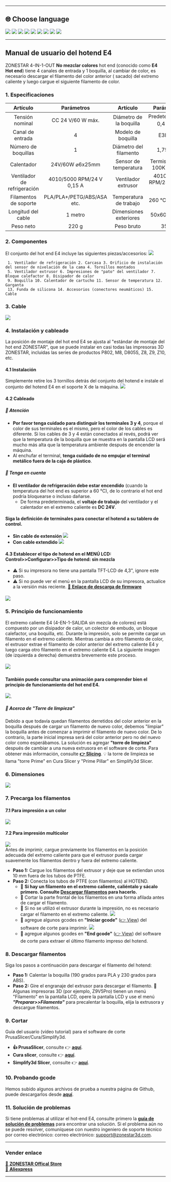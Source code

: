 [PRUSA]: https://github.com/ZONESTAR3D/Slicing-Guide/tree/master/PrusaSlicer#6-slicing-muti-color-for-e4-hotend
[CURA]: https://github.com/ZONESTAR3D/Slicing-Guide/tree/master/cura
[S3D]: https://github.com/ZONESTAR3D/Slicing-Guide/tree/master/Simplify3D#slicing-video-toturial-for-z9v5-with-e4-hotend
[ENDGCODE]: https://github.com/ZONESTAR3D/Slicing-Guide/blob/master/PrusaSlicer/Custom_Gcode.md#end-g-code
[STARTGCODE]: https://github.com/ZONESTAR3D/Slicing-Guide/blob/master/PrusaSlicer/Custom_Gcode.md#start-gcode
[FIRMWARE]: https://github.com/ZONESTAR3D/Firmware

----
## <a id="choose-language">:globe_with_meridians: Choose language </a>
[![](../../../lanpic/EN.png)](https://github.com/ZONESTAR3D/Upgrade-kit-guide/tree/main/HOTEND/E4/User_guide/readme.md)
[![](../../../lanpic/ES.png)](https://github.com/ZONESTAR3D/Upgrade-kit-guide/tree/main/HOTEND/E4/User_guide/readme-es.md)
[![](../../../lanpic/PT.png)](https://github.com/ZONESTAR3D/Upgrade-kit-guide/tree/main/HOTEND/E4/User_guide/readme-pt.md)
[![](../../../lanpic/FR.png)](https://github.com/ZONESTAR3D/Upgrade-kit-guide/tree/main/HOTEND/E4/User_guide/readme-fr.md)
[![](../../../lanpic/DE.png)](https://github.com/ZONESTAR3D/Upgrade-kit-guide/tree/main/HOTEND/E4/User_guide/readme-de.md)
[![](../../../lanpic/IT.png)](https://github.com/ZONESTAR3D/Upgrade-kit-guide/tree/main/HOTEND/E4/User_guide/readme-it.md)
[![](../../../lanpic/RU.png)](https://github.com/ZONESTAR3D/Upgrade-kit-guide/tree/main/HOTEND/E4/User_guide/readme-ru.md)
[![](../../../lanpic/JP.png)](https://github.com/ZONESTAR3D/Upgrade-kit-guide/tree/main/HOTEND/E4/User_guide/readme-jp.md)
[![](../../../lanpic/KR.png)](https://github.com/ZONESTAR3D/Upgrade-kit-guide/tree/main/HOTEND/E4/User_guide/readme-kr.md)
<!-- [![](../../../lanpic/SA.png)](https://github.com/ZONESTAR3D/Upgrade-kit-guide/tree/main/HOTEND/E4/User_guide/readme-ar.md) -->

----
## Manual de usuario del hotend E4
ZONESTAR 4-IN-1-OUT **No mezclar colores** hot end (conocido como **E4 Hot end**) tiene 4 canales de entrada y 1 boquilla, al cambiar de color, es necesario descargar el filamento del color anterior ( sacado) del extremo caliente y luego cargue el siguiente filamento de color.

### <a id="A1"> 1. Especificaciones </a>
| Artículo | Parámetros | Artículo | Parámetros |
|:--------------------------:|:-------------------------:|:--------------------------:|:--------------------------:|
| Tensión nominal | CC 24 V/60 W máx. | Diámetro de la boquilla | Predeterminado 0,4 mm<sup>1</sup> |
| Canal de entrada | 4 | Modelo de boquilla | E3D V6 |
| Número de boquillas | 1 | Diámetro del filamento | 1,75 mm |
| Calentador | 24V/60W ⌀6x25mm | Sensor de temperatura | Termistor NTC 100K B3950 |
| Ventilador de refrigeración | 4010/5000 RPM/24 V 0,15 A | Ventilador extrusor | 4010/5000 RPM/24 V 0,15 A |
| Filamentos de soporte | PLA/PLA+/PETG/ABS/ASA etc. | Temperatura de trabajo | 260 ℃ máximo |
| Longitud del cable | 1 metro | Dimensiones exteriores | 50x60x75mm |
| Peso neto | 220 g | Peso bruto | 350g |

### <a id="A2"> 2. Componentes </a>
El conjunto del hot end E4 incluye las siguientes piezas/accesorios:
![](./E4-2.jpg)
>
     1. Ventilador de refrigeración 2. Carcasa 3. Orificio de instalación del sensor de nivelación de la cama 4. Tornillos montados
     5. Ventilador extrusor 6. Impresiones de "pato" del ventilador 7. Bloque calefactor 8. Disipador de calor
     9. Boquilla 10. Calentador de cartucho 11. Sensor de temperatura 12. Garganta
     13. Funda de silicona 14. Accesorios (conectores neumáticos) 15. Cable

### <a id="A3"> 3. Cable </a>
![](./E4-3.jpg)

### <a id="A4"> 4. Instalación y cableado </a>
La posición de montaje del hot end E4 se ajusta al "estándar de montaje del hot end ZONESTAR", que se puede instalar en casi todas las impresoras 3D ZONESTAR, incluidas las series de productos P802, M8, D805S, Z8, Z9, Z10, etc.
#### 4.1 Instalación
Simplemente retire los 3 tornillos detrás del conjunto del hotend e instale el conjunto del hotend E4 en el soporte X de la máquina.
![](./E4-4.jpg)
#### 4.2 Cableado
##### :loudspeaker: **Atención**
- **Por favor tenga cuidado para distinguir los terminales 3 y 4**, porque el color de sus terminales es el mismo, pero el color de los cables es diferente.
Si los cables de 3 y 4 están conectados al revés, podrá ver que la temperatura de la boquilla que se muestra en la pantalla LCD será mucho más alta que la temperatura ambiente después de encender la máquina.
- Al enchufar el terminal, **tenga cuidado de no empujar el terminal metálico fuera de la caja de plástico**.
##### :loudspeaker: **Tenga en cuenta**
- **El ventilador de refrigeración debe estar encendido** (cuando la temperatura del hot end es superior a 60 °C), de lo contrario el hot end podría bloquearse o incluso dañarse.
  - De forma predeterminada, el **voltaje de trabajo** del ventilador y el calentador en el extremo caliente es **DC 24V**.
#### Siga la definición de terminales para conectar el hotend a su tablero de control.
- **Sin cable de extensión**
![](./cableado1.jpg)
- **Con cable extendido**
![](./cableado2.jpg)
#### 4.3 Establecer el tipo de hotend en el MENÚ LCD: Control>>Configurar>>Tipo de hotend: sin mezcla
- :warning: Si su impresora no tiene una pantalla TFT-LCD de 4,3", ignore este paso.
- :warning: Si no puede ver el menú en la pantalla LCD de su impresora, actualice a la versión más reciente. [:link: **Enlace de descarga de firmware**][FIRMWARE]
##### ![](./hotendtype-nonmix.jpg)

### <a id="A5"> 5. Principio de funcionamiento </a>
El extremo caliente E4 (4-EN-1-SALIDA sin mezcla de colores) está compuesto por un disipador de calor, un colector de embudo, un bloque calefactor, una boquilla, etc. Durante la impresión, solo se permite cargar un filamento en el extremo caliente. Mientras cambia a otro filamento de color, el extrusor extrae el filamento de color anterior del extremo caliente E4 y luego carga otro filamento en el extremo caliente E4. La siguiente imagen (de izquierda a derecha) demuestra brevemente este proceso.
##### ![](./E4-5.jpg)
#### También puede consultar una animación para comprender bien el principio de funcionamiento del hot end E4.
![](./E4_principle.gif).
##### :book: Acerca de "Torre de limpieza"
Debido a que todavía quedan filamentos derretidos del color anterior en la boquilla después de cargar un filamento de nuevo color, debemos "limpiar" la boquilla antes de comenzar a imprimir el filamento de nuevo color. De lo contrario, la parte inicial impresa será del color anterior pero no del nuevo color como esperábamos. La solución es agregar **"torre de limpieza"** después de cambiar a una nueva extrusora en el software de corte.
Para obtener más información, consulte [**:point_right: Slicing**](#A9).
:bulb: la torre de limpieza se llama "torre Prime" en Cura Slicer y "Prime Pillar" en Simplify3d Slicer.

### <a id="A6"> 6. Dimensiones </a>
![](./E4_size.jpg)

### <a id="A7"> 7. Precarga los filamentos </a>
#### 7.1 Para impresión a un color
[![](https://img.youtube.com/vi/6aTF5QnFhi4/0.jpg)](https://www.youtube.com/watch?v=6aTF5QnFhi4)
#### 7.2 Para impresión multicolor
[![](https://img.youtube.com/vi/FyHrAMytlT8/0.jpg)](https://www.youtube.com/watch?v=FyHrAMytlT8)    
Antes de imprimir, cargue previamente los filamentos en la posición adecuada del extremo caliente para que el extrusor pueda cargar suavemente los filamentos dentro y fuera del extremo caliente.
- **Paso 1:** Cargue los filamentos del extrusor y deje que se extiendan unos 10 mm fuera de los tubos de PTFE.
- **Paso 2:** Conecta los tubos de PTFE (con filamentos) al HOTEND.
     - :pushpin: **Si hay un filamento en el extremo caliente, caliéntalo y sácalo primero. Consulte [Descargar filamentos](#A8) para hacerlo.**
     - :pushpin: Cortar la parte frontal de los filamentos en una forma afilada antes de cargar el filamento.
     - :pushpin: Si no se utilizó el extrusor durante la impresión, no es necesario cargar el filamento en el extremo caliente.
     ![](./E4-6.jpg)
     - :pushpin: agregue algunos gcodes en **"Iniciar gcode"** ([:point_right: View][STARTGCODE]) del software de corte para imprimir.
     ![](./Preload_line.jpg)
     - :pushpin: agregue algunos gcodes en **"End gcode"** ([:point_right: View][ENDGCODE]) del software de corte para extraer el último filamento impreso del hotend.

### <a id="A8"> 8. Descargar filamentos </a>
Siga los pasos a continuación para descargar el filamento del hotend:
- **Paso 1:** Calentar la boquilla (190 grados para PLA y 230 grados para ABS).
- **Paso 2:** Gire el engranaje del extrusor para descargar el filamento.
:star2: Algunas impresoras 3D (por ejemplo, Z9V5Pro) tienen un menú "Filamento" en la pantalla LCD, opere la pantalla LCD y use el menú ***"Preparar>>Filamento"*** para precalentar la boquilla, elija la extrusora y descargue filamentos.

### <a id="A9"> 9. Cortar </a>
Guía del usuario (vídeo tutorial) para el software de corte PrusaSlicer/Cura/Simplify3d.
- **:+1: PrusaSlicer**, consulte :point_right: [**aquí**][PRUSA].
- **Cura slicer**, consulte :point_right: [**aquí**][CURA].
- **Simplify3d Slicer**, consulte :point_right: [**aquí**][S3D].

### <a id="A10"> 10. Probando gcode </a>
Hemos subido algunos archivos de prueba a nuestra página de Github, puede descargarlos desde [**aquí**](../example/readme.md).

### <a id="A11"> 11. Solución de problemas </a>
Si tiene problemas al utilizar el hot-end E4, consulte primero la [**guía de solución de problemas**](../FAQ/readme.md) para encontrar una solución. Si el problema aún no se puede resolver, comuníquese con nuestro ingeniero de soporte técnico por correo electrónico: correo electrónico: support@zonestar3d.com.

----
### Vender enlace
[:gift: **ZONESTAR Offical Store**](https://bit.ly/39qDtKp)     
[:gift: **Aliexpress**](https://www.aliexpress.com/item/1005002951777699.html)

----

